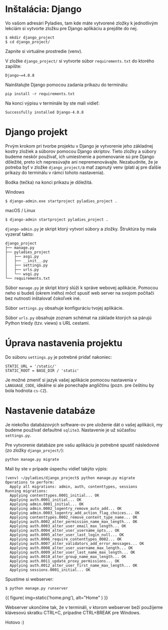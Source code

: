 Inštalácia: Django
======================

Vo vašom adresári Pyladies, tam kde máte vytvorené zložky k jednotlivým lekciám si vytvorte zložku pre Django aplikáciu a prejdite do nej.

```console
$ mkdir django_project
$ cd django_project/
```

Zapnite si virtuálne prostredie (venv).

V zložke `django_project/` si vytvorte súbor `requirements.txt` do ktorého zapíšte:
```console
Django~=4.0.8
```

Nainštalujte Django pomocou zadania príkazu do terminálu:
```console
pip install -r requirements.txt
```
Na konci výpisu v terminále by ste mali vidieť:

```console
Successfully installed Django-4.0.8
```

Django projekt
======================
Prvým krokom pri tvorbe projektu v Django je vytvorenie jeho základnej kostry zložiek a súborov pomocou Django skriptov.
Tieto zložky a súbory budeme neskôr používať, ich umiestnenie a pomenovanie sú pre Django dôležité, preto ich nepresúvajte
ani nepremenovávajte. Nezabudnite, že je potreba byť v zložke `django_project/`a mať zapnutý venv (platí aj pre ďalšie príkazy
do terminálu v rámci tohoto nastavenia).

Bodka (tečka) na konci príkazu je dôležitá.

Windows
```console
$ django-admin.exe startproject pyladies_project .
```

macOS / Linux
```console
$ django-admin startproject pyladies_project .
```

`django-admin.py` je skript ktorý vytvorí súbory a zložky. Štruktúra by mala vyzerať takto:

```
django_project
├── manage.py
├── pyladies_project
│   ├── asgi.py
│   ├── __init__.py
│   ├── settings.py
│   ├── urls.py
│   └── wsgi.py
└── requirements.txt
```

Súbor `manage.py` je skript ktorý slúži k správe webovej aplikácie.
Pomocou neho si budeš (okrem iného) môcť spusiť web server na svojom počítači bez nutnosti inštalovať čokoľvek iné.

Súbor `settings.py` obsahuje konfiguráciu tvojej aplikácie.

Súbor `urls.py` obsahuje zoznam schémat na základe ktorých sa párujú Python triedy (tzv. views) s URL cestami.


Úprava nastavenia projektu
======================

Do súboru `settings.py` je potrebné pridať nakoniec:
```
STATIC_URL = '/static/'
STATIC_ROOT = BASE_DIR / 'static'
```

Je možné zmeniť si jazyk vašej aplikácie pomocou nastavenia v `LANGUAGE_CODE`,
ideálne si ale ponechajte angličtinu (pozn. pre češtinu by bola hodnota `cs-CZ`).

Nastavenie databáze
======================
Je niekoľko databázových software-ov pre uloženie dát o vašej aplikácii, my budeme používať
defaultné `sqlite3`. Nastavenie je už súčasťou `settings.py`.

Pre vytvorenie databáze pre vašu aplikáciu je potrebné spustiť následovné (zo zložky `django_project/`):
```console
python manage.py migrate
```

Mali by ste v prípade úspechu vidieť takýto výpis:
```console
(venv) ~/pyladies/django_project$ python manage.py migrate
Operations to perform:
  Apply all migrations: admin, auth, contenttypes, sessions
Running migrations:
  Applying contenttypes.0001_initial... OK
  Applying auth.0001_initial... OK
  Applying admin.0001_initial... OK
  Applying admin.0002_logentry_remove_auto_add... OK
  Applying admin.0003_logentry_add_action_flag_choices... OK
  Applying contenttypes.0002_remove_content_type_name... OK
  Applying auth.0002_alter_permission_name_max_length... OK
  Applying auth.0003_alter_user_email_max_length... OK
  Applying auth.0004_alter_user_username_opts... OK
  Applying auth.0005_alter_user_last_login_null... OK
  Applying auth.0006_require_contenttypes_0002... OK
  Applying auth.0007_alter_validators_add_error_messages... OK
  Applying auth.0008_alter_user_username_max_length... OK
  Applying auth.0009_alter_user_last_name_max_length... OK
  Applying auth.0010_alter_group_name_max_length... OK
  Applying auth.0011_update_proxy_permissions... OK
  Applying auth.0012_alter_user_first_name_max_length... OK
  Applying sessions.0001_initial... OK
```

Spustíme si webserver:

```
$ python manage.py runserver
```
{{ figure(
    img=static('home.png'),
    alt="Home"
) }}


Webserver ukončíme tak, že v termináli, v ktorom webserver beží použijeme klávesovú skratku CTRL+C, prípadne CTRL+BREAK pre Windows.

Hotovo :)
